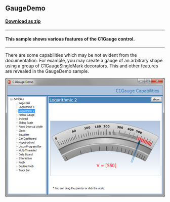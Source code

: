 ## GaugeDemo
#### [Download as zip](https://grapecity.github.io/DownGit/#/home?url=https://github.com/GrapeCity/ComponentOne-WinForms-Samples/tree/master/NetFramework\WinForms\CS\DotNetCore3\GaugeDemo)
____
#### This sample shows various features of the C1Gauge control.
____
There are some capabilities which may be not evident from the documentation.
For example, you may create a gauge of an arbitrary shape using a group of C1GaugeSingleMark decorators.
This and other features are revealed in the GaugeDemo sample.

![screenshot](screenshot.PNG)
